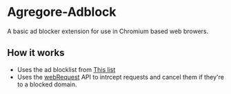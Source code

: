 # Agregore-Adblock

A basic ad blocker extension for use in Chromium based web browers.

## How it works

- Uses the ad blocklist from [This list](https://codeberg.org/spootle/blocklist/)
- Uses the [webRequest](https://developer.mozilla.org/en-US/docs/Mozilla/Add-ons/WebExtensions/API/webRequest/onBeforeRequest) API to intrcept requests and cancel them if they're to a blocked domain.
